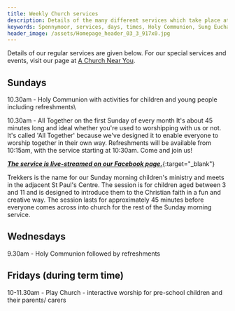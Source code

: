 ```yaml
---
title: Weekly Church services
description: Details of the many different services which take place at St Paul's Church Spennymoor.
keywords: Spennymoor, services, days, times, Holy Communion, Sung Eucharist, Remembrance and Thanksgiving Service, Open Church, Play Church
header_image: /assets/Homepage_header_03_3_917x0.jpg
---
```

Details of our regular services are given below. For our special services and events, visit our page at [A Church Near You](https://www.achurchnearyou.com/church/13565/).

## Sundays

10.30am - Holy Communion with activities for children and young people including refreshments\\

10.30am - All Together on the first Sunday of every month
It's about 45 minutes long and ideal whether you're used to worshipping with us or not. It's called 'All Together' because we've designed it to enable everyone to worship together in their own way. Refreshments will be available from 10:15am, with the service starting at 10:30am. Come and join us!

[_**The service is live-streamed on our Facebook page.**_](https://www.facebook.com/stpaulsspennymoor){:target="_blank"}

Trekkers is the name for our Sunday morning children's ministry and meets in the adjacent St Paul's Centre. The session is for children aged between 3 and 11 and is designed to introduce them to the Christian faith in a fun and creative way. The session lasts for approximately 45 minutes before everyone comes across into church for the rest of the Sunday morning service.

## Wednesdays

9.30am - Holy Communion followed by refreshments

## Fridays (during term time)

10-11.30am - Play Church - interactive worship for pre-school children and their parents/ carers
